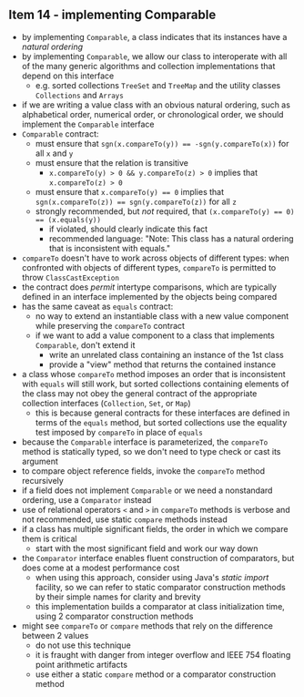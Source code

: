 ## Item 14 - implementing Comparable

- by implementing `Comparable`, a class indicates that its instances
have a *natural ordering*
- by implementing `Comparable`, we allow our class to interoperate with all of
the many generic algorithms and collection implementations that depend on this interface
  - e.g. sorted collections `TreeSet` and `TreeMap` and the utility classes
  `Collections` and `Arrays`
- if we are writing a value class with an obvious natural ordering, such as alphabetical
order, numerical order, or chronological order, we should implement the `Comparable` interface
- `Comparable` contract:
  - must ensure that `sgn(x.compareTo(y)) == -sgn(y.compareTo(x))` for all `x` and `y`
  - must ensure that the relation is transitive 
    - `x.compareTo(y) > 0 && y.compareTo(z) > 0` implies that `x.compareTo(z) > 0`
  - must ensure that `x.compareTo(y) == 0` implies that `sgn(x.compareTo(z)) == sgn(y.compareTo(z))`
  for all `z`
  - strongly recommended, but *not* required, that `(x.compareTo(y) == 0) == (x.equals(y))`
    - if violated, should clearly indicate this fact
    - recommended language: "Note: This class has a natural ordering that is inconsistent with equals."
- `compareTo` doesn't have to work across objects of different types: when confronted with objects of
different types, `compareTo` is permitted to throw `ClassCastException`
- the contract does *permit* intertype comparisons, which are typically defined
in an interface implemented by the objects being compared
- has the same caveat as `equals` contract:
  - no way to extend an instantiable class with a new value component while
  preserving the `compareTo` contract
  - if we want to add a value component to a class that implements `Comparable`, don't extend it
    - write an unrelated class containing an instance of the 1st class
    - provide a "view" method that returns the contained instance
- a class whose `compareTo` method imposes an order that is inconsistent with `equals` will still
work, but sorted collections containing elements of the class may not obey the general contract of 
the appropriate collection interfaces (`Collection`, `Set`, or `Map`)
  - this is because general contracts for these interfaces are defined in terms of the `equals`
  method, but sorted collections use the equality test imposed by `compareTo` in place of `equals`
- because the `Comparable` interface is parameterized, the `compareTo` method is statically
typed, so we don't need to type check or cast its argument
- to compare object reference fields, invoke the `compareTo` method recursively
- if a field does not implement `Comparable` or we need a nonstandard ordering, use
a `Comparator` instead
- use of relational operators `<` and `>` in `compareTo` methods is verbose and not recommended,
use static `compare` methods instead
- if a class has multiple significant fields, the order in which we compare them is critical
  - start with the most significant field and work our way down
- the `Comparator` interface enables fluent construction of comparators, but does come at a 
modest performance cost
  - when using this approach, consider using Java's *static import* facility, so we
  can refer to static comparator construction methods by their simple names for clarity and brevity
  - this implementation builds a comparator at class initialization time, using 2 comparator
  construction methods
- might see `compareTo` or `compare` methods that rely on the difference between 2 values
  - do not use this technique
  - it is fraught with danger from integer overflow and IEEE 754 floating point arithmetic
  artifacts
  - use either a static `compare` method or a comparator construction method
